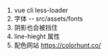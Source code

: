 1. vue cli less-loader
2. 字体 -- src/assets/fonts
3. 阴影也会被挡住
4. line-hieght 属性
5. 配色网站 https://colorhunt.co/